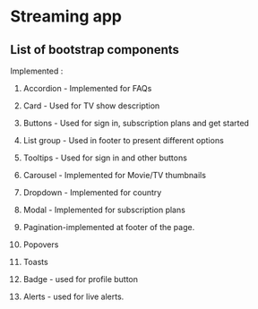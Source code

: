 # Streaming app

## List of bootstrap components ##

Implemented :

1. Accordion - Implemented for FAQs
2. Card - Used for TV show description
3. Buttons - Used for sign in, subscription plans and get started
4. List group - Used in footer to present different options
5. Tooltips - Used for sign in and other buttons
6. Carousel - Implemented for Movie/TV thumbnails
7. Dropdown  - Implemented for country 
8. Modal - Implemented for subscription plans

10. Pagination-implemented at footer of the page.

12. Popovers
13. Toasts
14. Badge - used for profile button
15. Alerts - used for live alerts.
